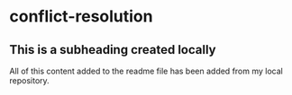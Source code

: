 # conflict-resolution
## This is a subheading created locally
All of this content added to the readme file has been added from my local repository.
